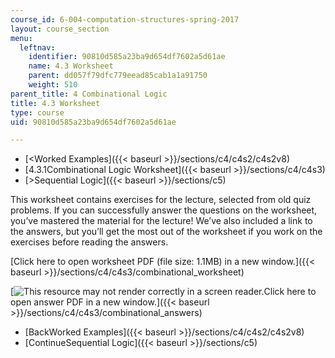 ```yaml
---
course_id: 6-004-computation-structures-spring-2017
layout: course_section
menu:
  leftnav:
    identifier: 90810d585a23ba9d654df7602a5d61ae
    name: 4.3 Worksheet
    parent: dd057f79dfc779eead85cab1a1a91750
    weight: 510
parent_title: 4 Combinational Logic
title: 4.3 Worksheet
type: course
uid: 90810d585a23ba9d654df7602a5d61ae

---
```


*   [<Worked Examples]({{< baseurl >}}/sections/c4/c4s2/c4s2v8)
*   [4.3.1Combinational Logic Worksheet]({{< baseurl >}}/sections/c4/c4s3)
*   [\>Sequential Logic]({{< baseurl >}}/sections/c5)

This worksheet contains exercises for the lecture, selected from old quiz problems. If you can successfully answer the questions on the worksheet, you’ve mastered the material for the lecture! We’ve also included a link to the answers, but you’ll get the most out of the worksheet if you work on the exercises before reading the answers.

[Click here to open worksheet PDF (file size: 1.1MB) in a new window.]({{< baseurl >}}/sections/c4/c4s3/combinational_worksheet)

[![This resource may not render correctly in a screen reader.](/images/inacessible.gif)Click here to open answer PDF in a new window.]({{< baseurl >}}/sections/c4/c4s3/combinational_answers)

*   [BackWorked Examples]({{< baseurl >}}/sections/c4/c4s2/c4s2v8)
*   [ContinueSequential Logic]({{< baseurl >}}/sections/c5)
